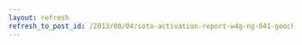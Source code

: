 ```yaml
---
layout: refresh
refresh_to_post_id: /2013/08/04/sota-activation-report-w4g-ng-041-gooch-mountain
---
```


